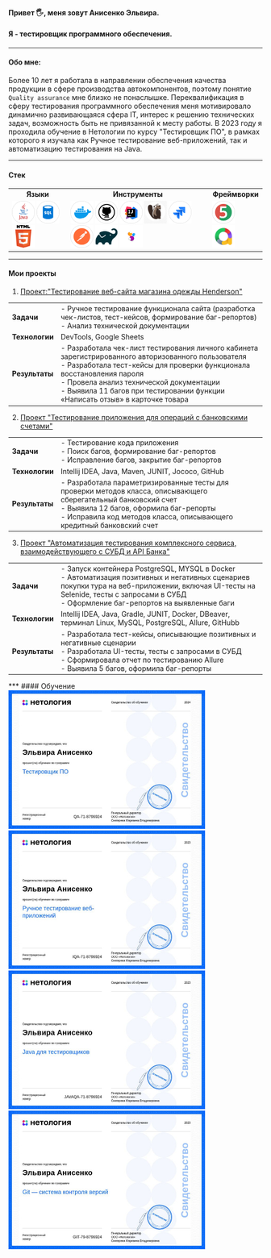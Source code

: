 #### Привет 🖐, меня зовут Анисенко Эльвира. 
#### Я - тестировщик программного обеспечения.
***
#### Обо мне: 
Более 10 лет я работала  в направлении обеспечения качества продукции в сфере производства автокомпонентов, поэтому понятие `Quality assurance` мне близко не понаслышке. 
Переквалификация в сферу тестирования программного обеспечения меня мотивировало динамично развивающаяся сфера IT, интерес к решению технических задач, возможность быть не привязанной к месту работы. 
В 2023 году я проходила обучение в Нетологии по курсу "Тестировщик ПО", в рамках которого  я изучала как Ручное тестирование веб-приложений, так и автоматизацию тестирования на Java.
***
#### Стек

<table >
 <tr> <td > <div align="center"><b>Языки</b></div> </td> <td> <div align="center"><b>Инструменты<b/></div> </td> <td> <div align="center"><b>Фреймворки<b/></div> </td> </tr>
 <tr> <td> <div>   <img src="https://github.com/ElviraAnisenko/ElviraAnisenko/blob/main/icons/tools_Java_color.png" title="java" alt="java" width="45" height="45"/> 
<img src="https://github.com/ElviraAnisenko/ElviraAnisenko/blob/main/icons/tools_SQL_color.png" title="sql" alt="sql" width="45" height="45"/> <img src="https://github.com/ElviraAnisenko/ElviraAnisenko/blob/main/icons/html.png" title="html" alt="html" width="45" height="45"/> 
</div>  </td>  <td> <div> <img src="https://github.com/ElviraAnisenko/ElviraAnisenko/blob/main/icons/tools_Docker_color.png" title="Docker" alt="Docker" width="45" height="45"/> 
<img src="https://github.com/ElviraAnisenko/ElviraAnisenko/blob/main/icons/tools_GitHub_color.png" title="GitHub" alt="GitHub" width="45" height="45"/> 
<img src="https://github.com/ElviraAnisenko/ElviraAnisenko/blob/main/icons/tools_IntelliJ_IDEA_color.png" title="IDEA" alt="IDEA" width="45" height="45"/> 
<img src="https://github.com/ElviraAnisenko/ElviraAnisenko/blob/main/icons/1830380-middle.png" title="DBeaver" alt="DBeaver" width="45" height="45"/> 
<img src="https://github.com/ElviraAnisenko/ElviraAnisenko/blob/main/icons/tools_JIRA_color.png" title="JIRA" alt="JIRA" width="45" height="45"/> 
<img src="https://github.com/ElviraAnisenko/ElviraAnisenko/blob/main/icons/tools_Postman_color.png" title="Postman" alt="Postman" width="45" height="45"/> 
<img src="https://github.com/ElviraAnisenko/ElviraAnisenko/blob/main/icons/gradle-knowledge-graph-logo.png" title="qradle" alt="qradle" width="45" height="45"/> <img src="https://github.com/ElviraAnisenko/ElviraAnisenko/blob/main/icons/selenide%20(2).png" title="selenide" alt="selenide" width="45" height="45"/></div>  </td> 
 <td> <div> <img src="https://github.com/ElviraAnisenko/ElviraAnisenko/blob/main/icons/tools_JUnit_color.png" title="junit" alt="junit" width="45" height="45"/>
<img src="https://github.com/ElviraAnisenko/ElviraAnisenko/blob/main/icons/allure%20report.png" title="allure" alt="allure" width="45" height="45"/> 
</div>  </td> 
</tr>
</table>


***
#### Мои проекты

1. [Проект:"Тестирование веб-сайта магазина одежды Henderson"](https://drive.google.com/drive/folders/1RVRxNdNFSKICdKhsqP1nE55AWaaJP3RH)
<table >
<tr> <td > <div align="left"><b>Задачи</b></div> </td> <td> <div align="left">- Ручное тестирование функционала сайта (разработка чек-листов, тест-кейсов, формирование баг-репортов)</div> <div align="left">- Анализ технической документации</div></td> </tr>
 <tr> <td > <div align="left"><b>Технологии</b></div> </td> <td> <div align="left">DevTools, Google Sheets</div> </td> </tr>
<tr> <td > <div align="left"><b>Результаты</b></div> </td> <td> <div align="left">- Разработала чек-лист тестирования личного кабинета зарегистрированного авторизованного пользователя</div> <div align="left">- Разработала тест-кейсы для проверки функционала восстановления пароля</div> <div align="left">- Провела анализ технической документации</div> <div align="left">- Выявила 11 багов при тестировании функции «Написать отзыв» в карточке товара</div></td> </tr>
</table>

2. [Проект "Тестирование приложения для операций с банковскими счетами"](https://github.com/ElviraAnisenko/CreditAccount)
<table >
<tr> <td > <div align="left"><b>Задачи</b></div> </td> <td> <div align="left">- Тестирование кода приложения</div> <div align="left">- Поиск багов, формирование баг-репортов </div><div align="left">- Исправление багов, закрытие баг-репортов </div></td> </tr>
 <tr> <td > <div align="left"><b>Технологии</b></div> </td> <td> <div align="left">Intellij IDEA, Java, Maven, JUNIT, Jococo, GitHub</div> </td> </tr>
<tr> <td > <div align="left"><b>Результаты</b></div> </td> <td> <div align="left">- Разработала параметризированные тесты для проверки методов класса, описывающего сберегательный банковский счет </div> <div align="left">- Выявила 12 багов, оформила баг-репорты</div> <div align="left">- Исправила код методов класса, описывающего кредитный банковский счет</div></td> </tr>
</table>

3. [Проект "Автоматизация тестирования комплексного сервиса, взаимодействующего с СУБД и API Банка"](https://github.com/ElviraAnisenko/Diplom_QA)
<table >
<tr> <td > <div align="left"><b>Задачи</b></div> </td> <td> <div align="left">- Запуск контейнера PostgreSQL, MYSQL в Docker</div> <div align="left">- Автоматизация позитивных и негативных сценариев покупки тура на веб-приложении, включая UI-тесты на Selenide, тесты с запросами в СУБД </div><div align="left">- Оформление баг-репортов на выявленные баги </div></td> </tr>
 <tr> <td > <div align="left"><b>Технологии</b></div> </td> <td> <div align="left">Intellij IDEA, Java, Gradle, JUNIT, Docker, DBeaver, терминал Linux, MySQL, PostgreSQL, Allure, GitHubb</div> </td> </tr>
<tr> <td > <div align="left"><b>Результаты</b></div> </td> <td> <div align="left">- Разработала тест-кейсы, описывающие  позитивных и негативные сценарии </div><div align="left">- Разработала UI-тесты, тесты с запросами в СУБД </div> <div align="left">- Сформировала отчет по тестированию Allure </div> <div align="left">- Выявила 5 багов, оформила баг-репорты</div></td> </tr>
</table>
***
#### Обучение
<div> <img src="https://github.com/ElviraAnisenko/ElviraAnisenko/blob/main/certificates/QA.jpg" title="Тестировщик ПО" alt="Тестировщик ПО" width="390" height="275"/>  <img src="https://github.com/ElviraAnisenko/ElviraAnisenko/blob/main/certificates/Manual%20testing.jpg" title="Ручное тестирование" alt="Ручное тестирование" width="390" height="275"/> </div> 
<div> <img src="https://github.com/ElviraAnisenko/ElviraAnisenko/blob/main/certificates/Java.jpg" title="Java" alt="Java" width="390" height="275"/>  <img src="https://github.com/ElviraAnisenko/ElviraAnisenko/blob/main/certificates/Git.jpg" title="Git" alt="Git" width="390" height="275"/> </div> 


 
